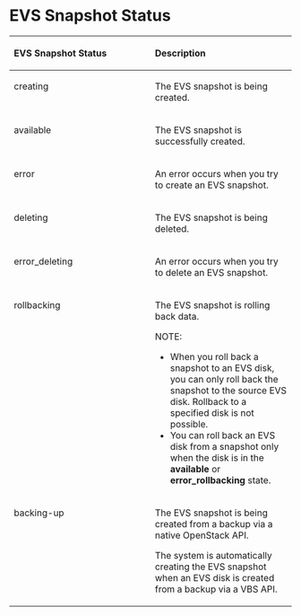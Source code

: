 # EVS Snapshot Status<a name="evs_04_0041"></a>

<a name="table294040819524"></a>
<table><thead align="left"><tr id="row1757352919524"><th class="cellrowborder" valign="top" width="50%" id="mcps1.1.3.1.1"><p id="p1416977319524"><a name="p1416977319524"></a><a name="p1416977319524"></a>EVS Snapshot Status</p>
</th>
<th class="cellrowborder" valign="top" width="50%" id="mcps1.1.3.1.2"><p id="p690096519524"><a name="p690096519524"></a><a name="p690096519524"></a>Description</p>
</th>
</tr>
</thead>
<tbody><tr id="row6210869019524"><td class="cellrowborder" valign="top" width="50%" headers="mcps1.1.3.1.1 "><p id="p6474802819524"><a name="p6474802819524"></a><a name="p6474802819524"></a>creating</p>
</td>
<td class="cellrowborder" valign="top" width="50%" headers="mcps1.1.3.1.2 "><p id="p1009894319524"><a name="p1009894319524"></a><a name="p1009894319524"></a>The EVS snapshot is being created.</p>
</td>
</tr>
<tr id="row2378162519524"><td class="cellrowborder" valign="top" width="50%" headers="mcps1.1.3.1.1 "><p id="p4726344319524"><a name="p4726344319524"></a><a name="p4726344319524"></a>available</p>
</td>
<td class="cellrowborder" valign="top" width="50%" headers="mcps1.1.3.1.2 "><p id="p313365719524"><a name="p313365719524"></a><a name="p313365719524"></a>The EVS snapshot is successfully created.</p>
</td>
</tr>
<tr id="row2820292119524"><td class="cellrowborder" valign="top" width="50%" headers="mcps1.1.3.1.1 "><p id="p273526119524"><a name="p273526119524"></a><a name="p273526119524"></a>error</p>
</td>
<td class="cellrowborder" valign="top" width="50%" headers="mcps1.1.3.1.2 "><p id="p2022961819524"><a name="p2022961819524"></a><a name="p2022961819524"></a>An error occurs when you try to create an EVS snapshot.</p>
</td>
</tr>
<tr id="row4784884019524"><td class="cellrowborder" valign="top" width="50%" headers="mcps1.1.3.1.1 "><p id="p5055086519524"><a name="p5055086519524"></a><a name="p5055086519524"></a>deleting</p>
</td>
<td class="cellrowborder" valign="top" width="50%" headers="mcps1.1.3.1.2 "><p id="p97940619524"><a name="p97940619524"></a><a name="p97940619524"></a>The EVS snapshot is being deleted.</p>
</td>
</tr>
<tr id="row881466019524"><td class="cellrowborder" valign="top" width="50%" headers="mcps1.1.3.1.1 "><p id="p4289885919524"><a name="p4289885919524"></a><a name="p4289885919524"></a>error_deleting</p>
</td>
<td class="cellrowborder" valign="top" width="50%" headers="mcps1.1.3.1.2 "><p id="p5225554619524"><a name="p5225554619524"></a><a name="p5225554619524"></a>An error occurs when you try to delete an EVS snapshot.</p>
</td>
</tr>
<tr id="row53787319524"><td class="cellrowborder" valign="top" width="50%" headers="mcps1.1.3.1.1 "><p id="p4356772819524"><a name="p4356772819524"></a><a name="p4356772819524"></a>rollbacking</p>
</td>
<td class="cellrowborder" valign="top" width="50%" headers="mcps1.1.3.1.2 "><p id="p14379857182618"><a name="p14379857182618"></a><a name="p14379857182618"></a>The EVS snapshot is rolling back data.</p>
<div class="note" id="note4770122218113"><a name="note4770122218113"></a><a name="note4770122218113"></a><span class="notetitle"> NOTE: </span><div class="notebody"><a name="ul2407842411214"></a><a name="ul2407842411214"></a><ul id="ul2407842411214"><li>When you roll back a snapshot to an EVS disk, you can only roll back the snapshot to the source EVS disk. Rollback to a specified disk is not possible.</li><li>You can roll back an EVS disk from a snapshot only when the disk is in the <strong id="b842352706192843"><a name="b842352706192843"></a><a name="b842352706192843"></a>available</strong> or <strong id="b842352706192847"><a name="b842352706192847"></a><a name="b842352706192847"></a>error_rollbacking</strong> state.</li></ul>
</div></div>
</td>
</tr>
<tr id="row207855215268"><td class="cellrowborder" valign="top" width="50%" headers="mcps1.1.3.1.1 "><p id="p152090254243"><a name="p152090254243"></a><a name="p152090254243"></a>backing-up</p>
</td>
<td class="cellrowborder" valign="top" width="50%" headers="mcps1.1.3.1.2 "><p id="p253815332616"><a name="p253815332616"></a><a name="p253815332616"></a>The EVS snapshot is being created from a backup via a native OpenStack API.</p>
<p id="p1439415519264"><a name="p1439415519264"></a><a name="p1439415519264"></a>The system is automatically creating the EVS snapshot when an EVS disk is created from a backup via a VBS API.</p>
</td>
</tr>
</tbody>
</table>

